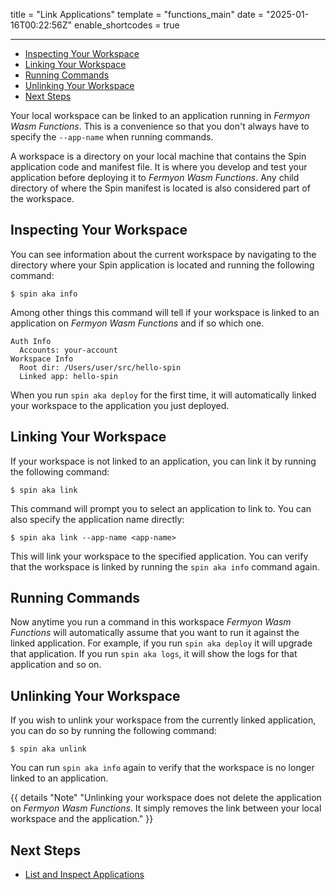 title = "Link Applications"
template = "functions_main"
date = "2025-01-16T00:22:56Z"
enable_shortcodes = true

---
- [Inspecting Your Workspace](#inspecting-your-workspace)
- [Linking Your Workspace](#linking-your-workspace)
- [Running Commands](#running-commands)
- [Unlinking Your Workspace](#unlinking-your-workspace)
- [Next Steps](#next-steps)

Your local workspace can be linked to an application running in _Fermyon Wasm Functions_. This is a convenience so that you don't always have to specify the `--app-name` when running commands.

A workspace is a directory on your local machine that contains the Spin application code and manifest file. It is where you develop and test your application before deploying it to _Fermyon Wasm Functions_. Any child directory of where the Spin manifest is located is also considered part of the workspace.

## Inspecting Your Workspace

You can see information about the current workspace by navigating to the directory where your Spin application is located and running the following command:

<!-- @selectiveCpy -->

```console
$ spin aka info
```

Among other things this command will tell if your workspace is linked to an application on _Fermyon Wasm Functions_ and if so which one.

<!-- @nocpy -->

```console
Auth Info
  Accounts: your-account
Workspace Info
  Root dir: /Users/user/src/hello-spin
  Linked app: hello-spin
```

When you run `spin aka deploy` for the first time, it will automatically linked your workspace to the application you just deployed.

## Linking Your Workspace

If your workspace is not linked to an application, you can link it by running the following command:

<!-- @selectiveCpy -->

```console
$ spin aka link
```

This command will prompt you to select an application to link to. You can also specify the application name directly:

<!-- @selectiveCpy -->

```console
$ spin aka link --app-name <app-name>
```

This will link your workspace to the specified application. You can verify that the workspace is linked by running the `spin aka info` command again.

## Running Commands

Now anytime you run a command in this workspace _Fermyon Wasm Functions_ will automatically assume that you want to run it against the linked application. For example, if you run `spin aka deploy` it will upgrade that application. If you run `spin aka logs`, it will show the logs for that application and so on.

## Unlinking Your Workspace

If you wish to unlink your workspace from the currently linked application, you can do so by running the following command:

<!-- @selectiveCpy -->

```console
$ spin aka unlink
```

You can run `spin aka info` again to verify that the workspace is no longer linked to an application.

{{ details "Note" "Unlinking your workspace does not delete the application on _Fermyon Wasm Functions_. It simply removes the link between your local workspace and the application." }}

## Next Steps

- [List and Inspect Applications](list-and-inspect)
